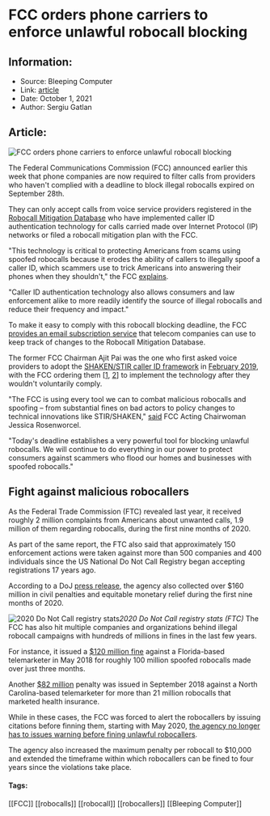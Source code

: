 # FCC orders phone carriers to enforce unlawful robocall blocking
### 

## Information:
+ Source: Bleeping Computer
+ Link: [article](https://www.bleepingcomputer.com/news/security/fcc-orders-phone-carriers-to-enforce-unlawful-robocall-blocking/)
+ Date: October 1, 2021
+ Author: Sergiu Gatlan


## Article:
![FCC orders phone carriers to enforce unlawful robocall blocking](https://www.bleepstatic.com/content/hl-images/2021/01/18/Phone-Call.jpg)


The Federal Communications Commission (FCC) announced earlier this week that phone companies are now required to filter calls from providers who haven't complied with a deadline to block illegal robocalls expired on September 28th.


They can only accept calls from voice service providers registered in the [Robocall Mitigation Database](https://fccprod.servicenowservices.com/rmd?id=rmd_welcome) who have implemented caller ID authentication technology for calls carried made over Internet Protocol (IP) networks or filed a robocall mitigation plan with the FCC.


"This technology is critical to protecting Americans from scams using spoofed robocalls because it erodes the ability of callers to illegally spoof a caller ID, which scammers use to trick Americans into answering their phones when they shouldn't," the FCC [explains](https://www.fcc.gov/call-authentication).


"Caller ID authentication technology also allows consumers and law enforcement alike to more readily identify the source of illegal robocalls and reduce their frequency and impact."


To make it easy to comply with this robocall blocking deadline, the FCC [provides an email subscription service](https://docs.fcc.gov/public/attachments/DA-21-1218A1.pdf) that telecom companies can use to keep track of changes to the Robocall Mitigation Database.


The former FCC Chairman Ajit Pai was the one who first asked voice providers to adopt the [SHAKEN/STIR caller ID framework](https://transnexus.com/shaken/) in [February 2019](https://docs.fcc.gov/public/attachments/DOC-356187A1.pdf), with the FCC ordering them [[1](https://www.fcc.gov/document/chairman-pai-proposes-mandating-stirshaken-combat-robocalls), [2](https://www.fcc.gov/document/mandating-stirshaken-combat-spoofed-robocalls-0)] to implement the technology after they wouldn't voluntarily comply.


"The FCC is using every tool we can to combat malicious robocalls and spoofing – from substantial fines on bad actors to policy changes to technical innovations like STIR/SHAKEN," [said](https://docs.fcc.gov/public/attachments/DOC-376119A1.pdf) FCC Acting Chairwoman Jessica Rosenworcel.


"Today's deadline establishes a very powerful tool for blocking unlawful robocalls. We will continue to do everything in our power to protect consumers against scammers who flood our homes and businesses with spoofed robocalls."


Fight against malicious robocallers
-----------------------------------


As the Federal Trade Commission (FTC) revealed last year, it received roughly 2 million complaints from Americans about unwanted calls, 1.9 million of them regarding robocalls, during the first nine months of 2020.


As part of the same report, the FTC also said that approximately 150 enforcement actions were taken against more than 500 companies and 400 individuals since the US National Do Not Call Registry began accepting registrations 17 years ago.


According to a DoJ [press release](https://www.justice.gov/opa/pr/report-detailing-government-efforts-combat-robocalls-released-congress), the agency also collected over $160 million in civil penalties and equitable monetary relief during the first nine months of 2020.



![2020 Do Not Call registry stats](https://www.bleepstatic.com/images/news/u/1109292/2020/2020%20Do%20Not%20Call%20registry.jpg)*2020 Do Not Call registry stats (FTC)*
The FCC has also hit multiple companies and organizations behind illegal robocall campaigns with hundreds of millions in fines in the last few years.


For instance, it issued a [$120 million fine](https://www.fcc.gov/document/fcc-fines-massive-neighbor-spoofing-robocall-operation-120-million) against a Florida-based telemarketer in May 2018 for roughly 100 million spoofed robocalls made over just three months.


Another [$82 million](https://www.fcc.gov/document/fcc-fines-robocaller-82-million-illegally-spoofed-calls) penalty was issued in September 2018 against a North Carolina-based telemarketer for more than 21 million robocalls that marketed health insurance.


While in these cases, the FCC was forced to alert the robocallers by issuing citations before finning them, starting with May 2020, [the agency no longer has to issues warning before fining unlawful robocallers](https://www.bleepingcomputer.com/news/security/fcc-no-more-warnings-for-robocallers-before-fines/).


The agency also increased the maximum penalty per robocall to $10,000 and extended the timeframe within which robocallers can be fined to four years since the violations take place.




#### Tags:
[[FCC]] [[robocalls]] [[robocall]] [[robocallers]] [[Bleeping Computer]]
